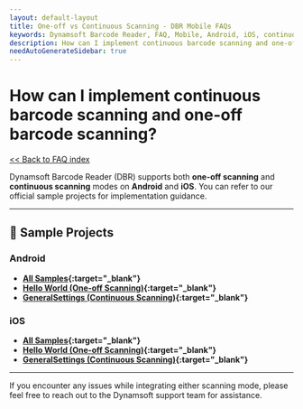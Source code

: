 ```yaml
---
layout: default-layout
title: One-off vs Continuous Scanning - DBR Mobile FAQs
keywords: Dynamsoft Barcode Reader, FAQ, Mobile, Android, iOS, continuous scanning, one-off scanning
description: How can I implement continuous barcode scanning and one-off barcode scanning? - DBR Android & iOS FAQs.
needAutoGenerateSidebar: true
---
```


# How can I implement continuous barcode scanning and one-off barcode scanning?

[<< Back to FAQ index](index.md)

Dynamsoft Barcode Reader (DBR) supports both **one-off scanning** and **continuous scanning** modes on **Android** and **iOS**. You can refer to our official sample projects for implementation guidance.

---

## 📱 Sample Projects

### Android

- **[All Samples](https://www.dynamsoft.com/barcode-reader/docs/mobile/programming/android/samples/index.html?ver=latest){:target="\_blank"}**
- **[Hello World (One-off Scanning)](https://www.dynamsoft.com/barcode-reader/docs/mobile/programming/android/samples/helloworld.html?ver=latest){:target="\_blank"}**
- **[GeneralSettings (Continuous Scanning)](https://www.dynamsoft.com/barcode-reader/docs/mobile/programming/android/samples/general.html){:target="\_blank"}**

### iOS

- **[All Samples](https://www.dynamsoft.com/barcode-reader/docs/mobile/programming/objectivec-swift/samples/index.html?ver=latest){:target="\_blank"}**
- **[Hello World (One-off Scanning)](https://www.dynamsoft.com/barcode-reader/docs/mobile/programming/objectivec-swift/samples/helloworld.html?ver=latest){:target="\_blank"}**
- **[GeneralSettings (Continuous Scanning)](https://www.dynamsoft.com/barcode-reader/docs/mobile/programming/objectivec-swift/samples/general.html?ver=latest){:target="\_blank"}**

---

If you encounter any issues while integrating either scanning mode, please feel free to reach out to the Dynamsoft support team for assistance.
